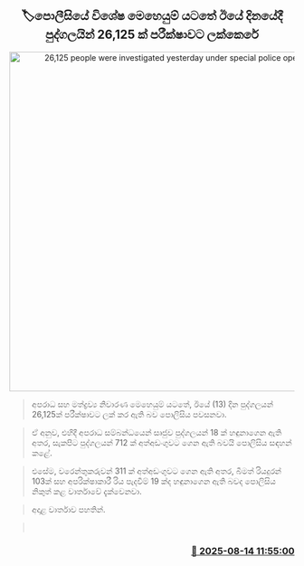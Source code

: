 <p align='center'><b><h2 align='center' title='26,125 people were investigated yesterday under special police operations'>🏷පොලීසියේ විශේෂ මෙහෙයුම් යටතේ ඊ​යේ දිනයේදී පුද්ගලයින් 26,125 ක් පරීක්ෂාවට ලක්කෙරේ</h2></b></p>
<p align='center'><img src='https://helakuru.sgp1.cdn.digitaloceanspaces.com/esana/images/lib/srilanka-police[1].jpg' width='600' alt='26,125 people were investigated yesterday under special police operations'></p>

> අපරාධ සහ මත්ද්‍රව්‍ය නිවාරණ මෙහෙයුම් යටතේ, ඊයේ (13) දින පුද්ගලයන් 26,125ක් පරීක්ෂාවට ලක් කර ඇති බව පොලිසිය පවසනවා.

> ඒ අනුව, එහිදී අපරාධ සම්බන්ධයෙන් සෘජුව පුද්ගලයන් 18 ක් හඳුනාගෙන ඇති අතර, සැකපිට පුද්ගලයන් 712 ක් අත්අඩංගුවට ගෙන ඇති බවයි පොලිසිය සඳහන් කළේ.

> එසේම, වරෙන්තුකරුවන් 311 ක් අත්අඩංගුවට ගෙන ඇති අතර, බීමත් රියදුරන් 103ක් සහ අපරික්ෂාකාරී රිය පැදවීම් 19 ක්ද හඳුනාගෙන ඇති බවද පොලිසිය නිකුත් කළ වාර්තාවේ දැක්වෙනවා.

> අදාළ වාර්තාව පහතින්.

>  



<h3 align='right'><a href='https://www.helakuru.lk/esana/p/112691/'>📅 2025-08-14 11:55:00</a></h3>
